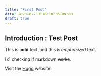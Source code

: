 ```yaml
---
title: "First Post"
date: 2023-02-17T16:18:35+09:00
draft: true
---
```



## Introduction : Test Post

This is **bold** text, and this is *emphasized* text.

[x] checking if markdown ~~works~~.

Visit the [Hugo](https://gohugo.io) website!